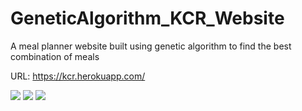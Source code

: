 # GeneticAlgorithm_KCR_Website
A meal planner website built using genetic algorithm to find the best combination of meals

URL: https://kcr.herokuapp.com/

![](https://i.ibb.co/HGtb7vC/Screenshot-2021-12-27-at-19-59-38-KCR-Expert-System.png)
![](https://i.ibb.co/KjcthFs/Screenshot-2021-12-27-at-20-00-00-KCR-Expert-System.png)
![](https://i.ibb.co/zNW8YFb/Screenshot-2021-12-27-at-20-00-11-KCR-Expert-System.png)
